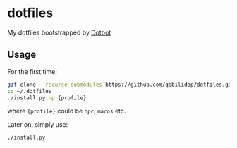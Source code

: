 # dotfiles
My dotfiles bootstrapped by [Dotbot](https://github.com/anishathalye/dotbot)

## Usage

For the first time:
```bash
git clone --recurse-submodules https://github.com/qobilidop/dotfiles.git ~/.dotfiles
cd ~/.dotfiles
./install.py -p {profile}
```
where `{profile}` could be `hpc`, `macos` etc.

Later on, simply use:
```bash
./install.py
```
